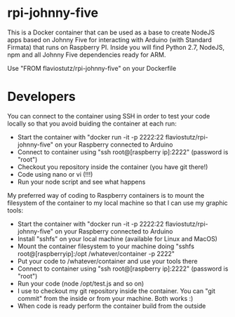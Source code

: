 # rpi-johnny-five
This is a Docker container that can be used as a base to create NodeJS apps based on Johnny Five for interacting with Arduino (with Standard Firmata) that runs on Raspberry PI. Inside you will find Python 2.7, NodeJS, npm and all Johnny Five dependencies ready for ARM.

Use "FROM flaviostutz/rpi-johnny-five" on your Dockerfile

# Developers

You can connect to the container using SSH in order to test your code locally so that you avoid buiding the container at each run:
 - Start the container with "docker run -it -p 2222:22 flaviostutz/rpi-johnny-five" on your Raspberry connected to Arduino
 - Connect to container using "ssh root@[raspberry ip]:2222" (password is "root")
 - Checkout you repository inside the container (you have git there!)
 - Code using nano or vi (!!!)
 - Run your node script and see what happens

My preferred way of coding to Raspberry containers is to mount the filesystem of the container to my local machine so that I can use my graphic tools:
 - Start the container with "docker run -it -p 2222:22 flaviostutz/rpi-johnny-five" on your Raspberry connected to Arduino
 - Install "sshfs" on your local machine (available for Linux and MacOS)
 - Mount the container filesystem to your machine doing "sshfs root@[raspberryip]:/opt /whatever/container -p 2222"
 - Put your code to /whatever/container and use your tools there
 - Connect to container using "ssh root@[raspberry ip]:2222" (password is "root")
 - Run your code (node /opt/test.js and so on)
 - I use to checkout my git repository inside the container. You can "git commit" from the inside or from your machine. Both works :)
 - When code is ready perform the container build from the outside
